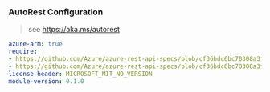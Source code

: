 ### AutoRest Configuration

> see https://aka.ms/autorest

``` yaml
azure-arm: true
require:
- https://github.com/Azure/azure-rest-api-specs/blob/cf36bdc6bc70308a3f05f6399efe21a0e1e9b7d8/specification/marketplaceordering/resource-manager/readme.md
- https://github.com/Azure/azure-rest-api-specs/blob/cf36bdc6bc70308a3f05f6399efe21a0e1e9b7d8/specification/marketplaceordering/resource-manager/readme.go.md
license-header: MICROSOFT_MIT_NO_VERSION
module-version: 0.1.0

```